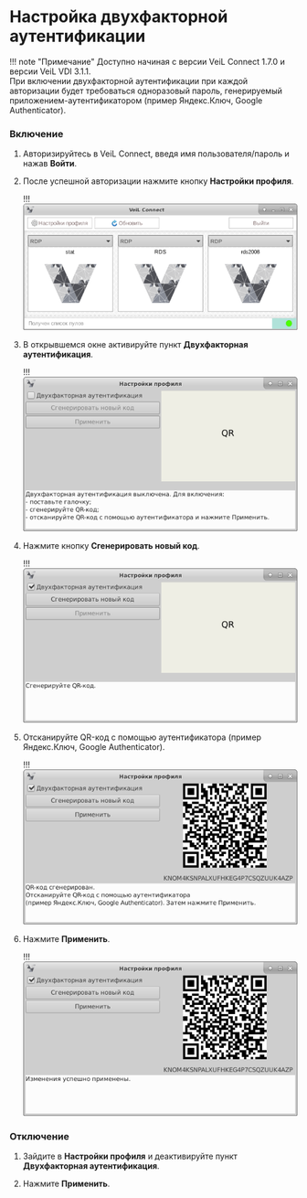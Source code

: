# Настройка двухфакторной аутентификации

!!! note "Примечание"
    Доступно начиная с версии VeiL Connect 1.7.0 и версии VeiL VDI 3.1.1.   
    При включении двухфакторной аутентификации при каждой авторизации будет требоваться
    одноразовый пароль, генерируемый приложением-аутентификатором (пример Яндекс.Ключ, Google Authenticator).

### Включение

1. Авторизируйтесь в VeiL Connect, введя имя пользователя/пароль и нажав **Войти**.

1. После успешной авторизации нажмите кнопку **Настройки профиля**.

    !!!
    ![image](../../_assets/vdi/thin_client/2fa/vdi_pools_window.png)

1. В открывшемся окне активируйте пункт **Двухфакторная аутентификация**.

    !!!
    ![image](../../_assets/vdi/thin_client/2fa/2fa_1.png)

1. Нажмите кнопку **Сгенерировать новый код**.

    !!!
    ![image](../../_assets/vdi/thin_client/2fa/2fa_2.png)

1. Отсканируйте QR-код c помощью аутентификатора (пример Яндекс.Ключ, Google Authenticator).

    !!!
    ![image](../../_assets/vdi/thin_client/2fa/2fa_3.png)

1. Нажмите **Применить**.

    !!!
    ![image](../../_assets/vdi/thin_client/2fa/2fa_4.png)
    
    
### Отключение

1. Зайдите в **Настройки профиля** и деактивируйте пункт **Двухфакторная аутентификация**.

1. Нажмите **Применить**.